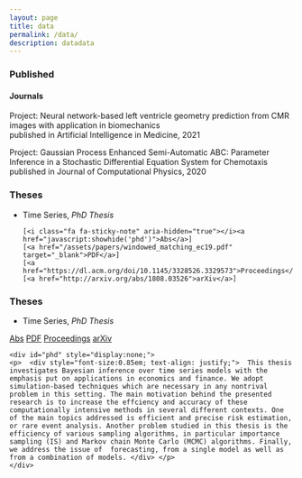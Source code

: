 ```yaml
---
layout: page
title: data
permalink: /data/
description: datadata
---
```


<script type="text/javascript">
 function showhide(id) {
    var e = document.getElementById(id);
    e.style.display = (e.style.display == 'block') ? 'none' : 'block';
 }
</script>

### Published

#### Journals 

Project: Neural network-based left ventricle geometry prediction from CMR images with application in biomechanics  
published in Artificial Intelligence in Medicine, 2021

Project: Gaussian Process Enhanced Semi-Automatic ABC: Parameter Inference in a Stochastic Differential Equation System for Chemotaxis  
published in Journal of Computational Physics, 2020


### Theses
* Time Series, _PhD Thesis_
	
	 
	  [<i class="fa fa-sticky-note" aria-hidden="true"></i><a href="javascript:showhide('phd')">Abs</a>]
	  [<a href="/assets/papers/windowed_matching_ec19.pdf" target="_blank">PDF</a>]
	  [<a href="https://dl.acm.org/doi/10.1145/3328526.3329573">Proceedings</a>]
	  [<a href="http://arxiv.org/abs/1808.03526">arXiv</a>]
	  
	  
	<div id="phd" style="display:none;">
	<p>  <div style="font-size:0.85em; text-align: justify;">  This thesis investigates Bayesian inference over time series models with the emphasis put on applications in economics and finance. We adopt simulation-based techniques which are necessary in any nontrival problem in this setting. The main motivation behind the presented research is to increase the effciency and accuracy of these computationally intensive methods in several different contexts. One of the main topics addressed is efficient and precise risk estimation, or rare event analysis. Another problem studied in this thesis is the efficiency of various sampling algorithms, in particular importance sampling (IS) and Markov chain Monte Carlo (MCMC) algorithms. Finally, we address the issue of  forecasting, from a single model as well as from a combination of models. </div> </p>
	</div>
	

### Theses
* Time Series, _PhD Thesis_
	
	 
<a href="javascript:showhide('phd')" class="btn btn-sm z-depth-0" role="button" target="_blank">	  <i class="fa fa-sticky-note" aria-hidden="true"></i>Abs</a>
	  <a href="/assets/papers/windowed_matching_ec19.pdf" class="btn btn-sm z-depth-0" role="button" target="_blank">PDF</a>
	  <a href="https://dl.acm.org/doi/10.1145/3328526.3329573" class="btn btn-sm z-depth-0" role="button" target="_blank">Proceedings</a>
	  <a href="http://arxiv.org/abs/1808.03526" class="btn btn-sm z-depth-0" role="button" target="_blank">arXiv</a>
	  
	  
	<div id="phd" style="display:none;">
	<p>  <div style="font-size:0.85em; text-align: justify;">  This thesis investigates Bayesian inference over time series models with the emphasis put on applications in economics and finance. We adopt simulation-based techniques which are necessary in any nontrival problem in this setting. The main motivation behind the presented research is to increase the effciency and accuracy of these computationally intensive methods in several different contexts. One of the main topics addressed is efficient and precise risk estimation, or rare event analysis. Another problem studied in this thesis is the efficiency of various sampling algorithms, in particular importance sampling (IS) and Markov chain Monte Carlo (MCMC) algorithms. Finally, we address the issue of  forecasting, from a single model as well as from a combination of models. </div> </p>
	</div>
	

